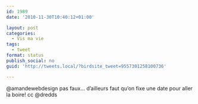 ```yaml
---
id: 1989
date: '2010-11-30T10:40:12+01:00'

layout: post
categories:
  - Vis ma vie
tags:
  - tweet
format: status
publish_social: no
guid: 'http://tweets.local/?birdsite_tweet=9557301258100736'

---
```


@amandewebdesign pas faux… d’ailleurs faut qu’on fixe une date pour aller la boire! cc @dredds